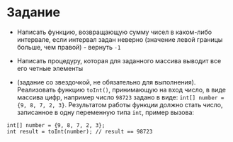 # Задание
* Написать функцию, возвращающую сумму чисел в каком-либо интервале, если интервал задан неверно (значение левой границы больше, чем правой) - вернуть `-1`

- Написать процедуру, которая для заданного массива выводит все его четные
элементы

- (задание со звездочкой, не обязательно для выполнения). Реализовать функцию
`toInt()`, принимающую на вход число, в виде массива цифр, например число `98723`
задано в виде: `int[] number = {9, 8, 7, 2, 3}`. Результатом работы функции должно
стать число, записанное в одну переменную типа `int`, пример вызова:
```
int[] number = {9, 8, 7, 2, 3};
int result = toInt(number); // result == 98723
```